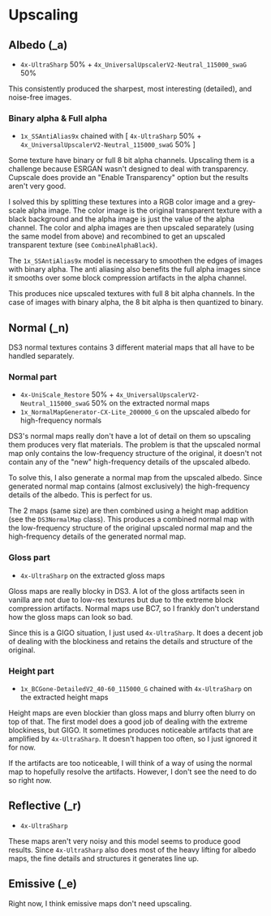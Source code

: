 # Upscaling

## Albedo (_a)

- `4x-UltraSharp` 50% + `4x_UniversalUpscalerV2-Neutral_115000_swaG` 50%

This consistently produced the sharpest, most interesting (detailed), and noise-free images.

### Binary alpha & Full alpha

- `1x_SSAntiAlias9x` chained with [ `4x-UltraSharp` 50% + `4x_UniversalUpscalerV2-Neutral_115000_swaG` 50% ]

Some texture have binary or full 8 bit alpha channels. Upscaling them is a challenge because ESRGAN wasn't designed to deal with transparency. Cupscale does provide an "Enable Transparency" option but the results aren't very good.

I solved this by splitting these textures into a RGB color image and a grey-scale alpha image. The color image is the original transparent texture with a black background and the alpha image is just the value of the alpha channel. The color and alpha images are then upscaled separately (using the same model from above) and recombined to get an upscaled transparent texture (see `CombineAlphaBlack`).

The `1x_SSAntiAlias9x` model is necessary to smoothen the edges of images with binary alpha. The anti aliasing also benefits the full alpha images since it smooths over some block compression artifacts in the alpha channel.

This produces nice upscaled textures with full 8 bit alpha channels. In the case of images with binary alpha, the 8 bit alpha is then quantized to binary.

## Normal (_n)

DS3 normal textures contains 3 different material maps that all have to be handled separately.

### Normal part

- `4x-UniScale_Restore` 50% + `4x_UniversalUpscalerV2-Neutral_115000_swaG` 50% on the extracted normal maps
- `1x_NormalMapGenerator-CX-Lite_200000_G` on the upscaled albedo for high-frequency normals

DS3's normal maps really don't have a lot of detail on them so upscaling them produces very flat materials. The problem is that the upscaled normal map only contains the low-frequency structure of the original, it doesn't not contain any of the "new" high-frequency details of the upscaled albedo.

To solve this, I also generate a normal map from the upscaled albedo. Since generated normal map contains (almost exclusively) the high-frequency details of the albedo. This is perfect for us.

The 2 maps (same size) are then combined using a height map addition (see the `DS3NormalMap` class). This produces a combined normal map with the low-frequency structure of the original upscaled normal map and the high-frequency details of the generated normal map.

### Gloss part

- `4x-UltraSharp` on the extracted gloss maps

Gloss maps are really blocky in DS3. A lot of the gloss artifacts seen in vanilla are not due to low-res textures but due to the extreme block compression artifacts. Normal maps use BC7, so I frankly don't understand how the gloss maps can look so bad.

Since this is a GIGO situation, I just used `4x-UltraSharp`. It does a decent job of dealing with the blockiness and retains the details and structure of the original.

### Height part

- `1x_BCGone-DetailedV2_40-60_115000_G` chained with `4x-UltraSharp` on the extracted height maps

Height maps are even blockier than gloss maps and blurry often blurry on top of that. The first model does a good job of dealing with the extreme blockiness, but GIGO. It sometimes produces noticeable artifacts that are amplified by `4x-UltraSharp`. It doesn't happen too often, so I just ignored it for now.

If the artifacts are too noticeable, I will think of a way of using the normal map to hopefully resolve the artifacts. However, I don't see the need to do so right now.

## Reflective (_r)

- `4x-UltraSharp`

These maps aren't very noisy and this model seems to produce good results. Since `4x-UltraSharp` also does most of the heavy lifting for albedo maps, the fine details and structures it generates line up.

## Emissive (_e)

Right now, I think emissive maps don't need upscaling.
